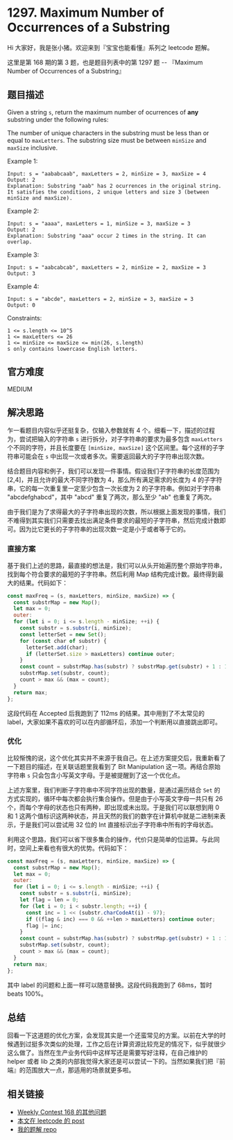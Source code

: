 # 1297. Maximum Number of Occurrences of a Substring

Hi 大家好，我是张小猪。欢迎来到『宝宝也能看懂』系列之 leetcode 题解。

这里是第 168 期的第 3 题，也是题目列表中的第 1297 题 -- 『Maximum Number of Occurrences of a Substring』

## 题目描述

Given a string `s`, return the maximum number of ocurrences of __any__ substring under the following rules:

The number of unique characters in the substring must be less than or equal to `maxLetters`.
The substring size must be between `minSize` and `maxSize` inclusive.

Example 1:

```shell
Input: s = "aababcaab", maxLetters = 2, minSize = 3, maxSize = 4
Output: 2
Explanation: Substring "aab" has 2 ocurrences in the original string.
It satisfies the conditions, 2 unique letters and size 3 (between minSize and maxSize).
```

Example 2:

```shell
Input: s = "aaaa", maxLetters = 1, minSize = 3, maxSize = 3
Output: 2
Explanation: Substring "aaa" occur 2 times in the string. It can overlap.
```

Example 3:

```shell
Input: s = "aabcabcab", maxLetters = 2, minSize = 2, maxSize = 3
Output: 3
```

Example 4:

```shell
Input: s = "abcde", maxLetters = 2, minSize = 3, maxSize = 3
Output: 0
```

Constraints:

```shell
1 <= s.length <= 10^5
1 <= maxLetters <= 26
1 <= minSize <= maxSize <= min(26, s.length)
s only contains lowercase English letters.
```

## 官方难度

MEDIUM

## 解决思路

乍一看题目内容似乎还挺复杂，仅输入参数就有 4 个。细看一下，描述的过程为，尝试把输入的字符串 `s` 进行拆分，对子字符串的要求为最多包含 `maxLetters` 个不同的字符，并且长度要在 `[minSize, maxSize]` 这个区间里。每个这样的子字符串可能会在 `s` 中出现一次或者多次。需要返回最大的子字符串出现次数。

结合题目内容和例子，我们可以发现一件事情。假设我们子字符串的长度范围为 [2,4]，并且允许的最大不同字符数为 4，那么所有满足需求的长度为 4 的子字符串，它的每一次重复里一定至少包含一次长度为 2 的子字符串。例如对于字符串 "abcdefghabcd"，其中 "abcd" 重复了两次，那么至少 "ab" 也重复了两次。

由于我们是为了求得最大的子字符串出现的次数，所以根据上面发现的事情，我们不难得到其实我们只需要去找出满足条件要求的最短的子字符串，然后完成计数即可。因为比它更长的子字符串的出现次数一定是小于或者等于它的。

### 直接方案

基于我们上述的思路，最直接的想法是，我们可以从头开始遍历整个原始字符串，找到每个符合要求的最短的子字符串。然后利用 Map 结构完成计数。最终得到最大的结果。代码如下：

```js
const maxFreq = (s, maxLetters, minSize, maxSize) => {
  const substrMap = new Map();
  let max = 0;
  outer:
  for (let i = 0; i <= s.length - minSize; ++i) {
    const substr = s.substr(i, minSize);
    const letterSet = new Set();
    for (const char of substr) {
      letterSet.add(char);
      if (letterSet.size > maxLetters) continue outer;
    }
    const count = substrMap.has(substr) ? substrMap.get(substr) + 1 : 1;
    substrMap.set(substr, count);
    count > max && (max = count);
  }
  return max;
};
```

这段代码在 Accepted 后我跑到了 112ms 的结果。其中用到了不太常见的 label，大家如果不喜欢的可以在内部循环后，添加一个判断用以直接跳出即可。

### 优化

比较惭愧的说，这个优化其实并不来源于我自己。在上述方案提交后，我重新看了一下题目的描述，在关联话题里我看到了 Bit Manipulation 这一项。再结合原始字符串 `s` 只会包含小写英文字母。于是被提醒到了这一个优化点。

上述方案里，我们判断子字符串中不同字符出现的数量，是通过遍历结合 `Set` 的方式实现的，循环中每次都会执行集合操作。但是由于小写英文字母一共只有 26 个，而每个字母的状态也只有两种，即出现或未出现。于是我们可以联想到用 0 和 1 这两个值标识这两种状态，并且天然的我们的数字在计算机中就是二进制来表示，于是我们可以尝试用 32 位的 Int 直接标识出子字符串中所有的字母状态。

利用这个思路，我们可以省下很多集合的操作，代价只是简单的位运算。与此同时，空间上来看也有很大的优势。代码如下：

```js
const maxFreq = (s, maxLetters, minSize, maxSize) => {
  const substrMap = new Map();
  let max = 0;
  outer:
  for (let i = 0; i <= s.length - minSize; ++i) {
    const substr = s.substr(i, minSize);
    let flag = len = 0;
    for (let i = 0; i < substr.length; ++i) {
      const inc = 1 << (substr.charCodeAt(i) - 97);
      if ((flag & inc) === 0 && ++len > maxLetters) continue outer;
      flag |= inc;
    }
    const count = substrMap.has(substr) ? substrMap.get(substr) + 1 : 1;
    substrMap.set(substr, count);
    count > max && (max = count);
  }
  return max;
};
```

其中 label 的问题和上面一样可以随意替换。这段代码我跑到了 68ms，暂时 beats 100%。

## 总结

回看一下这道题的优化方案，会发现其实是一个还蛮常见的方案。以前在大学的时候遇到过挺多次类似的处理，工作之后在计算资源比较充足的情况下，似乎就很少这么做了。当然在生产业务代码中这样写还是需要写好注释，在自己维护的 helper 或者 lib 之类的内部我觉得大家还是可以尝试一下的。当然如果我们把『前端』的范围放大一点，那适用的场景就更多啦。

## 相关链接

- [Weekly Contest 168 的其他问题](https://github.com/poppinlp/leetcode#weekly-contest-168)
- [本文在 leetcode 的 post](https://leetcode.com/problems/maximum-number-of-occurrences-of-a-substring/discuss/458591/JavaScript-Easy-to-understand-O\(n\)-with-Bit)
- [我的题解 repo](https://github.com/poppinlp/leetcode)
